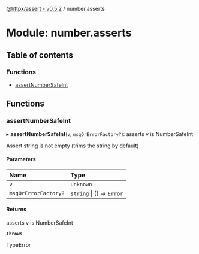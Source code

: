 [@httpx/assert - v0.5.2](../README.md) / number.asserts

# Module: number.asserts

## Table of contents

### Functions

- [assertNumberSafeInt](number_asserts.md#assertnumbersafeint)

## Functions

### assertNumberSafeInt

▸ **assertNumberSafeInt**(`v`, `msgOrErrorFactory?`): asserts v is NumberSafeInt

Assert string is not empty (trims the string by default)

#### Parameters

| Name | Type |
| :------ | :------ |
| `v` | `unknown` |
| `msgOrErrorFactory?` | `string` \| () => `Error` |

#### Returns

asserts v is NumberSafeInt

**`Throws`**

TypeError
